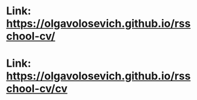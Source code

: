 # Link: https://olgavolosevich.github.io/rsschool-cv/
# Link: https://olgavolosevich.github.io/rsschool-cv/cv
